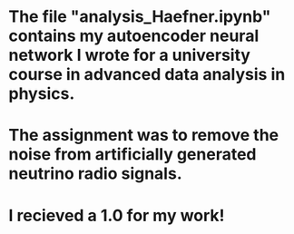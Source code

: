 # The file "analysis_Haefner.ipynb" contains my autoencoder neural network I wrote for a university course in advanced data analysis in physics.
# The assignment was to remove the noise from artificially generated neutrino radio signals.
# I recieved a 1.0 for my work!
